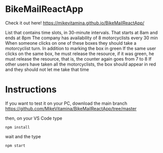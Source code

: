 # BikeMailReactApp

Check it out here! https://mikevitamina.github.io/BikeMailReactApp/

List that contains time slots, in 30-minute intervals. That starts at 8am and ends at 8pm
The company has availability of 8 motorcyclists every 30 min
When someone clicks on one of these boxes they should take a motorcyclist turn. In addition to marking the box in green
If the same user clicks on the same box, he must release the resource, if it was green, he must release the resource, that is, the counter again goes from 7 to 8
If other users have taken all the motorcyclists, the box should appear in red and they should not let me take that time

# Instructions

If you want to test it on your PC, download the main branch https://github.com/MikeVitamina/BikeMailReactApp/tree/master 

then, on your VS Code type
```
npm install
```
wait and the type 
```
npm start
```

